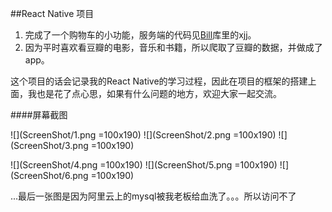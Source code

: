 ##React Native 项目

1. 完成了一个购物车的小功能，服务端的代码见[Bill](https://github.com/dyljqq/Bill)库里的xjj。
2. 因为平时喜欢看豆瓣的电影，音乐和书籍，所以爬取了豆瓣的数据，并做成了app。

这个项目的话会记录我的React Native的学习过程，因此在项目的框架的搭建上面，我也是花了点心思，如果有什么问题的地方，欢迎大家一起交流。


####屏幕截图

![](ScreenShot/1.png =100x190) ![](ScreenShot/2.png =100x190) ![](ScreenShot/3.png =100x190)

![](ScreenShot/4.png =100x190) ![](ScreenShot/5.png =100x190) ![](ScreenShot/6.png =100x190)

...最后一张图是因为阿里云上的mysql被我老板给血洗了。。。所以访问不了
